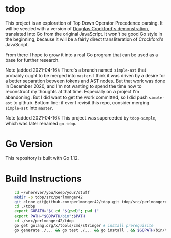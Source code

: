 tdop
========================================================================

This project is an exploration of Top Down Operator Precedence parsing.
It will be seeded with a version of [Douglas Crockford's demonstration](
http://crockford.com/javascript/tdop/index.html), translated into Go from the
original JavaScript. It won't be good Go style in the beginning, because it
will be a fairly direct transliteration of Crockford's JavaScript.

From there I hope to grow it into a real Go program that can be used as a base
for further research.

Note (added 2021-04-16): There's a branch named `simple-ast` that probably ought to be merged into `master`. I think it was driven by a desire for a better separation between tokens and AST nodes. But that work was done in December 2020, and I'm not wanting to spend the time now to reconstruct my thoughts at that time. Especially on a project I'm abandoning. But I did want to get the work committed, so I did push `simple-ast` to github. Bottom line: if ever I revisit this repo, consider merging `simple-ast` into `master`.

Note (added 2021-04-16): This project was superceded by `tdop-simple`, which was later renamed `go-tdop`.

Go Version
========================================================================

This repository is built with Go 1.12.


Build Instructions
========================================================================

```bash
    cd ~/wherever/you/keep/your/stuff
    mkdir -p tdop/src/perlmonger42
    git clone git@github.com:perlmonger42/tdop.git tdop/src/perlmonger42/tdop
    cd ./tdop
    export GOPATH="$( cd "$(pwd)"; pwd )"
    export PATH="$GOPATH/bin":$PATH
    cd ./src/perlmonger42/tdop
    go get golang.org/x/tools/cmd/stringer # install prerequisite
    go generate ./... && go test ./... && go install . && $GOPATH/bin/tdop
```
